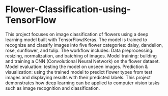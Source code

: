# Flower-Classification-using-TensorFlow
This project focuses on image classification of flowers using a deep learning model built with TensorFlow/Keras. The model is trained to recognize and classify images into five flower categories: daisy, dandelion, rose, sunflower, and tulip.
The workflow includes:
Data preprocessing: resizing, normalization, and batching of images.
Model training: building and training a CNN (Convolutional Neural Network) on the flower dataset.
Model evaluation: testing the model on unseen images.
Prediction & visualization: using the trained model to predict flower types from test images and displaying results with their predicted labels.
This project demonstrates how deep learning can be applied to computer vision tasks such as image recognition and classification.
